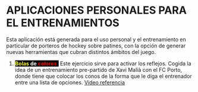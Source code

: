 <h1>APLICACIONES PERSONALES PARA EL ENTRENAMIENTOS</h1>
<p>Esta aplicación está generada para el uso personal y el entrenamiento en particular de porteros de hockey 
sobre patines, con la opción de generar nuevas herramientas que cubran distintos ámbitos del juego.</p>
<ol>
  <li> <b style="background-color:black"><span style="color:yellow;">Bolas</span> <span style="color:white;">de</span> 
<span style="color:red;">colores</span><span style="color:blue;">.</span></b> Este ejercicio sirve para activar los reflejos. Cogida la idea de 
un entrenamiento pre-partido de Xavi Malià con el FC Porto, donde tiene que colocar los conos de la forma que le diga 
el entrenador entre una lista de opciones.
<a href="https://www.instagram.com/reel/C3c-JfBOV3v/?igsh=MTRnMXhieHdkcmpqMQ==">Video referencia</a></li> 
</ol>
